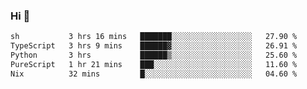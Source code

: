 ### Hi 👋

<!--START_SECTION:waka-->

```txt
sh           3 hrs 16 mins   ███████░░░░░░░░░░░░░░░░░░   27.90 %
TypeScript   3 hrs 9 mins    ██████▓░░░░░░░░░░░░░░░░░░   26.91 %
Python       3 hrs           ██████▒░░░░░░░░░░░░░░░░░░   25.60 %
PureScript   1 hr 21 mins    ███░░░░░░░░░░░░░░░░░░░░░░   11.60 %
Nix          32 mins         █░░░░░░░░░░░░░░░░░░░░░░░░   04.60 %
```

<!--END_SECTION:waka-->
